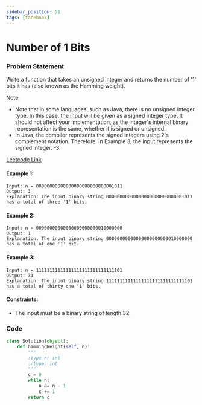 ```yaml
---
sidebar_position: 51
tags: [facebook]
---
```


# Number of 1 Bits

### Problem Statement

Write a function that takes an unsigned integer and returns the number of '1' bits it has (also known as the Hamming weight).

Note:

- Note that in some languages, such as Java, there is no unsigned integer type. In this case, the input will be given as a signed integer type. It should not affect your implementation, as the integer's internal binary representation is the same, whether it is signed or unsigned.
- In Java, the compiler represents the signed integers using 2's complement notation. Therefore, in Example 3, the input represents the signed integer. -3.

[Leetcode Link](https://leetcode.com/problems/number-of-1-bits)

#### Example 1:

```
Input: n = 00000000000000000000000000001011
Output: 3
Explanation: The input binary string 00000000000000000000000000001011 has a total of three '1' bits.
```

#### Example 2:

```
Input: n = 00000000000000000000000010000000
Output: 1
Explanation: The input binary string 00000000000000000000000010000000 has a total of one '1' bit.
```

#### Example 3:

```
Input: n = 11111111111111111111111111111101
Output: 31
Explanation: The input binary string 11111111111111111111111111111101 has a total of thirty one '1' bits.
```

#### Constraints:

- The input must be a binary string of length 32.

### Code

```python title="Python Code"
class Solution(object):
    def hammingWeight(self, n):
        """
        :type n: int
        :rtype: int
        """
        c = 0
        while n:
            n &= n - 1
            c += 1
        return c
```
